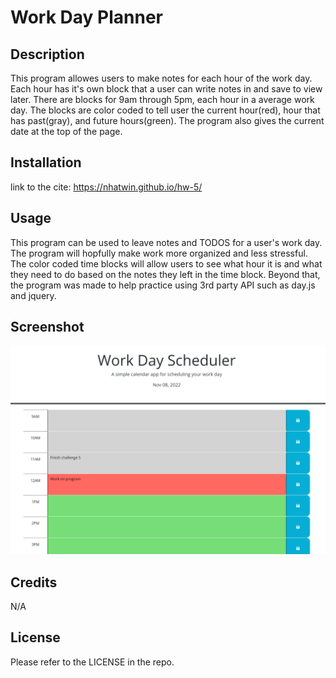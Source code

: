# Work Day Planner

## Description

This program allowes users to make notes for each hour of the work day. Each hour has it's own block that a user can write notes in and save to view later. There are blocks for 9am through 5pm, each hour in a average work day. The blocks are color coded to tell user the current hour(red), hour that has past(gray), and future hours(green). The program also gives the current date at the top of the page.

## Installation

link to the cite: https://nhatwin.github.io/hw-5/

## Usage

This program can be used to leave notes and TODOS for a user's work day. The program will hopfully make work more organized and less stressful. The color coded time blocks will allow users to see what hour it is and what they need to do based on the notes they left in the time block. Beyond that, the program was made to help practice using 3rd party API such as day.js and jquery.

## Screenshot

![screemshot of website](./Screenshot5.png)

## Credits

N/A

## License

Please refer to the LICENSE in the repo.
